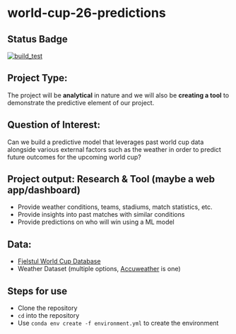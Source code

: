 # world-cup-26-predictions
## Status Badge
[![build_test](https://github.com/KPfeil25/world-cup-26-predictions/actions/workflows/build_test.yml/badge.svg?branch=main&event=status)](https://github.com/KPfeil25/world-cup-26-predictions/actions/workflows/build_test.yml)

## Project Type:
The project will be **analytical** in nature and we will also be **creating a tool** to demonstrate the predictive element of our project.

## Question of Interest:
Can we build a predictive model that leverages past world cup data alongside various external factors such as the weather in order to predict future outcomes for the upcoming world cup?

## Project output: Research & Tool (maybe a web app/dashboard)
- Provide weather conditions, teams, stadiums, match statistics, etc. 
- Provide insights into past matches with similar conditions
- Provide predictions on who will win using a ML model

## Data:
- [Fjelstul World Cup Database](https://github.com/jfjelstul/worldcup)
- Weather Dataset (multiple options, [Accuweather](https://www.accuweather.com/en/us/seattle/98104/february-weather/351409) is one)

## Steps for use
- Clone the repository
- `cd` into the repository
- Use `conda env create -f environment.yml` to create the environment
